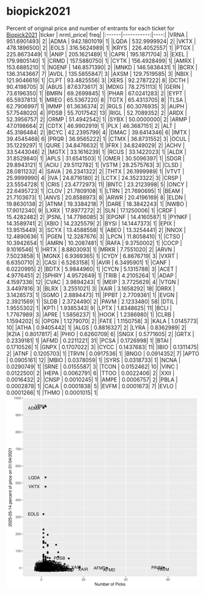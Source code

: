 # biopick2021
Percent of original price and number of entrants for each ticket for [Biopick2021](https://twitter.com/hashtag/Biopick2021)
|ticker |  nrml_price| freq|
|:------|-----------:|----:|
|VRNA   | 951.6901493|    2|
|ADMA   | 942.1801019|    1|
|LQDA   | 532.9999924|    2|
|VKTX   | 478.1896500|    2|
|EOLS   | 316.5624989|    1|
|KRYS   | 226.4052557|    1|
|PTGX   | 225.8673449|    1|
|ANIP   | 205.1621489|    1|
|CAPR   | 195.1871704|    3|
|EXEL   | 179.9805140|    1|
|CRMD   | 157.5880750|    1|
|CYTK   | 156.4928499|    1|
|AMRX   | 153.6885210|    1|
|NGENF  | 146.8571390|    2|
|MNKD   | 146.5838431|    1|
|BCRX   | 136.3143667|    7|
|AVDL   | 135.5855847|    3|
|AXSM   | 129.7519585|    3|
|NBIX   | 121.9046619|    1|
|CLPT   |  93.4825556|    3|
|XERS   |  92.2787222|    8|
|DCTH   |  90.4198705|    3|
|ABUS   |  87.6373617|    3|
|MDXG   |  78.2751113|    1|
|GERN   |  73.6196350|    1|
|BMRN   |  69.2699845|    1|
|PHAR   |  67.0241283|    2|
|EYPT   |  65.5937813|    1|
|MREO   |  65.5367220|    8|
|TGTX   |  65.4313705|    8|
|TLSA   |  62.7906997|    1|
|IMMP   |  61.3636374|    2|
|RGLS   |  60.3076935|    3|
|AUPH   |  57.7548020|    4|
|PDSB   |  55.7017542|   13|
|RIGL   |  52.7089352|    2|
|ARDX   |  52.3956757|    2|
|ORMP   |  51.4942542|    1|
|SYBX   |  50.0000000|    2|
|ARMP   |  47.0198664|    2|
|CDTX   |  46.9902919|    1|
|PLX    |  46.3687151|    2|
|ALT    |  45.3186484|    2|
|BCYC   |  42.2395799|    4|
|DMAC   |  39.6414346|    6|
|IMTX   |  39.4545468|    6|
|PRQR   |  36.9565222|    1|
|CTMX   |  36.8731552|    3|
|OCUL   |  35.1229297|    1|
|QURE   |  34.8476632|    1|
|IFRX   |  34.8249029|    2|
|ACHV   |  33.5443046|    2|
|MGTX   |  33.1616239|    1|
|RCUS   |  33.1422023|    1|
|ALDX   |  31.8529840|    1|
|APLS   |  31.6541503|    1|
|OMER   |  30.5096397|    1|
|SDGR   |  29.8943121|    1|
|ACIU   |  29.5112782|    1|
|VSTM   |  28.2575763|    3|
|CLSD   |  28.0811232|    4|
|SAVA   |  26.2341322|    2|
|THTX   |  26.1999989|    1|
|VTVT   |  25.9999990|    4|
|IVA    |  24.8716180|    2|
|LCTX   |  24.3523322|    3|
|CRSP   |  23.5554728|    1|
|CRIS   |  23.4772973|   11|
|BNTC   |  23.2123998|    5|
|ONCY   |  22.6495723|    1|
|CLOV   |  21.7809108|    1|
|LTRN   |  21.7690695|    1|
|BEAM   |  21.7103673|    1|
|ANVS   |  20.8588973|    8|
|ARWR   |  20.4196169|    8|
|ELDN   |  19.8630138|    2|
|ATNM   |  19.3384218|    7|
|DARE   |  18.3842243|    1|
|NWBO   |  17.9012340|    9|
|LXRX   |  17.8977272|    2|
|SLN    |  17.1250006|    1|
|CRDF   |  15.4282482|    2|
|PSNL   |  14.7786085|    3|
|EPGNF  |  14.4160587|    1|
|PYNKF  |  14.3589741|    2|
|XBIO   |  14.2325579|    2|
|BYSI   |  14.1447373|    1|
|EPIX   |  13.9515449|    3|
|SCYX   |  13.4588558|    1|
|ABEO   |  13.3254441|    2|
|NNOX   |  12.4890636|    1|
|PGEN   |  12.3287676|    3|
|LPCN   |  11.8058410|    1|
|CTSO   |  10.3942654|    1|
|AMRN   |  10.2087481|    1|
|RAFA   |   9.3750002|    1|
|COCP   |   9.1016546|    1|
|HRTX   |   8.8803093|    1|
|MRKR   |   7.7551020|    2|
|ARVN   |   7.5023858|    1|
|MGNX   |   6.9369365|    1|
|CYDY   |   6.8676719|    3|
|VXRT   |   6.6350710|    2|
|CASI   |   6.5263158|    1|
|AVIR   |   6.3495901|    1|
|CANF   |   6.0220995|    2|
|BDTX   |   5.9844960|    1|
|CYCN   |   5.1315788|    3|
|ACET   |   4.9776451|    2|
|SPHRY  |   4.9572649|    1|
|TRIB   |   4.2105264|    1|
|ADAP   |   4.1597336|   12|
|CVAC   |   3.9894243|    1|
|MEIP   |   3.7725629|    4|
|VTGN   |   3.4497816|    3|
|BLRX   |   3.2551021|    3|
|XAIR   |   3.1658292|   18|
|DRRX   |   3.1428573|    1|
|SGMO   |   2.8894473|   11|
|PPBT   |   2.7709361|    1|
|EVGN   |   2.3921569|    1|
|SLDB   |   2.3724490|    2|
|PAVM   |   2.1233480|   58|
|DTIL   |   1.9555302|    1|
|KPTI   |   1.9385343|    9|
|LPTX   |   1.8348625|   11|
|BCLI   |   1.7767989|    3|
|APRE   |   1.5856237|    1|
|HOOK   |   1.2386980|    1|
|CLRB   |   1.1594202|    5|
|OPGN   |   1.1279070|    2|
|FATE   |   1.1150758|    3|
|KALA   |   1.0145773|   10|
|ATHA   |   0.9405442|    1|
|ALGS   |   0.8816327|    2|
|LYRA   |   0.8362989|    2|
|KZIA   |   0.8017817|    4|
|PHIO   |   0.6260709|    6|
|SNGX   |   0.5771605|    2|
|GRTX   |   0.2339181|    1|
|AFMD   |   0.2211221|   31|
|PCSA   |   0.1726998|    1|
|BTAI   |   0.1710526|    1|
|GNPX   |   0.1707022|    3|
|CYCC   |   0.1437683|   11|
|IBIO   |   0.1311475|    2|
|ATNF   |   0.1205703|    1|
|TRVN   |   0.0917536|    1|
|BNGO   |   0.0914352|    7|
|APTO   |   0.0905161|   12|
|MBIO   |   0.0378059|    1|
|SYRS   |   0.0318733|    1|
|NCNA   |   0.0290749|    1|
|SRNE   |   0.0155587|    3|
|TCON   |   0.0152462|   10|
|VINC   |   0.0122500|    2|
|HEPA   |   0.0062791|    6|
|TTOO   |   0.0022406|    2|
|XXII   |   0.0016432|    2|
|CNSP   |   0.0010245|    1|
|AMPE   |   0.0006757|    2|
|PBLA   |   0.0002878|    1|
|CALA   |   0.0001838|    5|
|EVFM   |   0.0001673|    7|
|EVLO   |   0.0001266|    1|
|THMO   |   0.0001015|    1|
![retvspicks](biopicks.png?raw=true)
